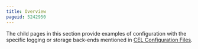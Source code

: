 ```yaml
---
title: Overview
pageid: 5242950
---
```


The child pages in this section provide examples of configuration with the specific logging or storage back-ends mentioned in [CEL Configuration Files](/Configuration/Reporting/Channel-Event-Logging-CEL/CEL-Configuration-Files).
